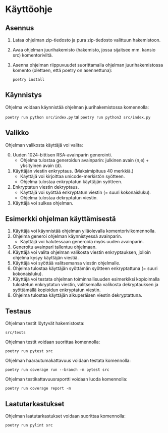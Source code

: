 # Käyttöohje
## Asennus

1) Lataa ohjelman zip-tiedosto ja pura zip-tiedosto valittuun hakemistoon.
2) Avaa ohjelman juurihakemisto (hakemisto, jossa sijaitsee mm. kansio src) komentoriviltä.
3) Asenna ohjelman riippuvuudet suorittamalla ohjelman juurihakemistossa komento (olettaen, että poetry on asennettuna):

     ```poetry install```

## Käynnistys

Ohjelma voidaan käynnistää ohjelman juurihakemistossa komennolla:

```poetry run python src/index.py```
tai
```poetry run python3 src/index.py```

## Valikko

Ohjelman valikosta käyttäjä voi valita:

0) Uuden 1024-bittisen RSA-avainparin generointi.
   - Ohjelma tulostaa generoidun avainparin: julkinen avain (n,e) + yksityinen avain (d).
1) Käyttäjän viestin enkryptaus. (Maksimipituus 40 merkkiä.)
   - Käyttäjä voi kirjoittaa unicode-merkistön syötteen.
   - Ohjelma tulostaa enkryptatun käyttäjän syötteen.
2) Enkryptatun viestin dekryptaus.
   - Käyttäjä voi syöttää enkryptatun viestin (= suuri kokonaisluku).
   - Ohjelma tulostaa dekryptatun viestin.
3) Käyttäjä voi sulkea ohjelman.

## Esimerkki ohjelman käyttämisestä

1) Käyttäjä voi käynnistää ohjelman ylläolevalla komentorivikomennolla.
2) Ohjelma generoi ohjelman käynnistyessä avainparin.
   - Käyttäjä voi halutessaan generoida myös uuden avainparin.
3) Generoitu avainpari tallentuu ohjelmaan.
4) Käyttäjä voi valita ohjelman valikosta viestin enkryptauksen, jolloin ohjelma kysyy käyttäjän viestiä.
5) Käyttäjä voi syöttää valitsemansa viestin ohjelmalle.
6) Ohjelma tulostaa käyttäjän syöttämän syötteen enkryptattuna (= suuri kokonaisluku).
7) Käyttäjä voi testata ohjelman toiminnallisuuden esimerkiksi kopioimalla tulostetun enkryptatun viestin, valitsemalla valikosta dekryptauksen ja syöttämällä kopioidun enkryptatun viestin.
8) Ohjelma tulostaa käyttäjän alkuperäisen viestin dekryptattuna.

## Testaus

Ohjelman testit löytyvät hakemistosta:

```src/tests```

Ohjelman testit voidaan suorittaa komennolla:

```poetry run pytest src```

Ohjelman haarautumakattavuus voidaan testata komennolla:

```poetry run coverage run --branch -m pytest src```

Ohjelman testikattavuusraportti voidaan luoda komennolla:

```poetry run coverage report -m```

## Laatutarkastukset

Ohjelman laatutarkastukset voidaan suorittaa komennolla:

```poetry run pylint src```

